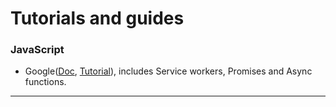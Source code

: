 # Tutorials and guides


### JavaScript
- Google([Doc](https://developers.google.com/web/fundamentals/primers/service-workers/), [Tutorial](https://developers.google.com/web/fundamentals/codelabs/your-first-pwapp/)), includes Service workers, Promises and Async functions.

----------------
